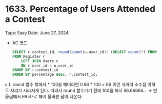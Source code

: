 # 1633. Percentage of Users Attended a Contest

Tags: Easy
Date: June 27, 2024

- AC 코드
    
    ```sql
    SELECT r.contest_id, round(count(u.user_id)/ (SELECT count(*) FROM Users) * 100, 2) AS percentage
    FROM Register r
        LEFT JOIN Users u 
        ON r.user_id = u.user_id
    GROUP BY r.contest_id
    ORDER BY percentage desc, r.contest_id;
    ```
    

c.f. round 함수 밖에서 * 100을 해버리면 0.66 * 100 = 66 이런 식이라 소수점 이하 두 자리가 사라지게 된다. 따라서 round 함수가기 전에 100을 해서 66.66666… → 반올림해서 66.67로 해야 올바른 답이 나온다.